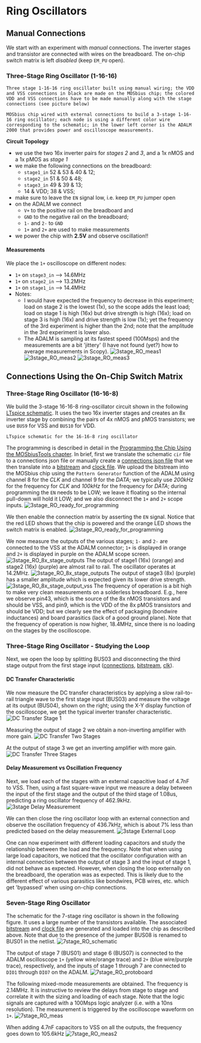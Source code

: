 # Ring Oscillators
## Manual Connections
We start with an experiment with *manual* connections. The inverter stages and transistor are connected with wires on the breadboard. The on-chip switch matrix is left *disabled* (keep `EM_PU` open). 

### Three-Stage Ring Oscillator (1-16-16)

```{figure} img/3stage_RO_1x_schematic_c.png
Three stage 1-16-16 ring oscillator built using manual wiring; the VDD and VSS connections in black are made on the MOSbius chip; the colored VDD and VSS connections have to be made manually along with the stage connections (see picture below)
```

```{figure} img/3stage_RO_manual_setup.jpeg
MOSbius chip wired with external connections to build a 3-stage 1-16-16 ring oscillator; each node is using a different color wire corresponding to the schematic; in the lower left corner is the ADALM 2000 that provides power and oscilloscope measurements.
```


**Circuit Topology**
- we use the two 16x inverter pairs for *stages 2* and *3*, and a 1x nMOS and a 1x pMOS as *stage 1*
- we make the following connections on the breadboard:
    - `stage1_in` 52 & 53 & 40 & 12; 
    - `stage2_in` 51 & 50 & 48; 
    - `stage3_in` 49 & 39 & 13; 
    - 14 & VDD; 38 & VSS; 
- make sure to leave the `EN` signal low, i.e. keep `EM_PU` jumper open
- on the ADALM we connect 
    - `V+` to the positive rail on the breadboard and 
    - `GND` to the negative rail on the breadboard; 
    - `1-` and `2-` to `GND`
    - `1+` and `2+` are used to make measurements
- we power the chip with **2.5V** and observe oscillation!!
#### Measurements
We place the `1+` oscilloscope on different nodes:
- `1+` on `stage3_in` --> 14.6MHz
- `1+` on `stage2_in` --> 13.2MHz
- `1+` on `stage1_in` --> 14.4MHz 
- Notes: 
    - I would have expected the frequency to decrease in this experiment; load on stage 2 is the lowest (1x), so the scope adds the least load; load on stage 1 is high (16x) but drive strength is high (16x); load on stage 3 is high (16x) and drive strength is low (1x); yet the frequency of the 3rd experiment is higher than the 2nd; note that the amplitude in the 3rd experiment is lower also. 
    - The ADALM is sampling at its fastest speed (100Msps) and the measurements are a bit 'jittery' (I have not found (yet?) how to average measurements in Scopy). 
![3stage_RO_meas1](img/3stage_RO_manual_meas1.png)
![3stage_RO_meas2](img/3stage_RO_manual_meas2.png)
![3stage_RO_meas3](img/3stage_RO_manual_meas3.png)

## Connections Using the On-Chip Switch Matrix

### Three-Stage Ring Oscillator (16-16-8)

We build the 3-stage 16-16-8 ring-oscillator circuit shown in the following [LTspice schematic](sim/3stage_RO_16_16_8.zip). It uses the two 16x inverter stages and creates an 8x inverter stage by combining the pairs of 4x nMOS and pMOS transistors; we use `BUS9` for VSS and `BUS10` for VDD.
```{figure} ./img/3stage_RO_8x.png
LTspice schematic for the 16-16-8 ring oscillator
```

The programming is described in detail in the [Programming the Chip Using the MOSbiusTools chapter](../4_sw_support/MOSbiusTools.md). In brief, first we translate the schematic `cir` file to a connections json file or manually create a [connections json file](./img/connections_3stage_RO_8x_vdd_10_vss_9.json) that we then translate into a [bitstream](img/3stage_RO_8x_vdd_10_vss_9.txt) and [clock file](img/3stage_RO_8x_vdd_10_vss_9_clk.txt). We upload the bitstream into the MOSbius chip using the `Pattern Generator` function of the ADALM using channel 8 for the *CLK* and channel 9 for the *DATA*; we typically use *200kHz* for the frequency for *CLK* and *100kHz* for the frequency for *DATA*; during programming the `EN` needs to be LOW; we leave it floating so the internal pull-down will hold it LOW; and we also disconnect the `1+` and `2+` scope inputs. 
![3stage_RO_ready_for_programming](img/3stage_RO_8x_ready_for_programming.jpeg)

We then enable the connection matrix by asserting the `EN` signal. Notice that the red LED shows that the chip is powered and the orange LED shows the switch matrix is enabled.
![3stage_RO_ready_for_programming](img/3stage_RO_8x_in_operation.jpeg)


We now measure the outputs of the various stages; `1-` and `2-` are connected to the VSS at the ADALM connector; `1+` is displayed in orange and `2+` is displayed in purple on the ADALM scope screen. 
![3stage_RO_8x_stage_outputs](img/3stage_RO_8x_stage1o_stage2o.png)
The output of stage1 (16x) (orange) and stage2 (16x) (purple) are almost rail to rail. The oscillator operates at 14.2MHz. 
![3stage_RO_8x_stage_outputs](img/3stage_RO_8x_stage1o_stage3o.png)
The output of stage3 (8x) (purple) has a smaller amplitude which is expected given its lower drive strength. 
![3stage_RO_8x_stage_output_vss](img/3stage_RO_8x_vss_pin43_vdd_pin9.png)
The frequency of operation is a bit high to make very clean measurements on a solderless breadboard. E.g., here we observe pin43, which is the source of the 8x nMOS transistors and should be VSS, and pin9, which is the VDD of the 8x pMOS transistors and should be VDD; but we clearly see the effect of packaging (bondwire inductances) and board parasitics (lack of a good ground plane). Note that the frequency of operation is now higher, 18.4MHz, since there is no loading on the stages by the oscilloscope. 

### Three-Stage Ring Oscillator - Studying the Loop

Next, we open the loop by splitting BUS03 and disconnecting the third stage output from the first stage input ([connections](./img/connections_3stage_RO_8x_vdd_10_vss_9_open_loop.json), [bitstream](./img/3stage_RO_open_loop.txt), [clk](./img/3stage_RO_open_loop_clk.txt)).

#### DC Transfer Characteristic
We now measure the DC transfer characteristics by applying a slow rail-to-rail triangle wave to the first stage input (BUS03) and measure the voltage at its output (BUS04), shown on the right; using the X-Y display function of the oscilloscope, we get the typical inverter transfer characteristic. 
![DC Transfer Stage 1](./img/3stage_RO_8x_vdd_10_vss_9_open_loop_4n7_dc_stage1i_stage1o.png)

Measuring the output of stage 2 we obtain a non-inverting amplifier with more gain. 
![DC Transfer Two Stages](./img/3stage_RO_8x_vdd_10_vss_9_open_loop_4n7_dc_stage1i_stage2o.png)

At the output of stage 3 we get an inverting amplifier with more gain. 
![DC Transfer Three Stages](./img/3stage_RO_8x_vdd_10_vss_9_open_loop_4n7_dc_stage1i_stage3o.png)

#### Delay Measurement vs Oscillation Frequency
Next, we load each of the stages with an external capacitive load of 4.7nF to VSS. Then, using a fast square-wave input we measure a delay between the input of the first stage and the output of the third stage of 1.08us, predicting a ring oscillator frequency of 462.9kHz. 
![3stage Delay Measurement](./img/3stage_RO_8x_vdd_10_vss_9_open_loop_4n7_delay_stage1i_stage3o.png)

We can then close the ring oscillator loop with an external connection and observe the oscillation frequency of 436.7kHz, which is about 7% less than predicted based on the delay measurement. 
![3stage External Loop](./img/3stage_RO_8x_vdd_10_vss_9_ext_loop_4n7_stage1o_stage3o.png)

One can now experiment with different loading capacitors and study the relationship between the load and the frequency. Note that when using large load capacitors, we noticed that the oscillator configuration with an internal connection between the output of stage 3 and the input of stage 1, did not behave as expected. However, when closing the loop externally on the breadboard, the operation was as expected. This is likely due to the different effect of various parasitics like bondwires, PCB wires, etc. which get 'bypassed' when using on-chip connections. 

### Seven-Stage Ring Oscillator

The schematic for the 7-stage ring oscillator is shown in the following figure. It uses a large number of the transistors available. The associated [bitstream](./img/7stage_RO_bitstream.txt) and [clock file](./img/7stage_RO_bitstream_clk.txt) are generated and loaded into the chip as described above. Note that due to the presence of the jumper BUS08 is renamed to BUS01 in the netlist. 
![7stage_RO_schematic](./img/7stage_RO_schematic_v2.png)

The output of stage 7 (BUS01) and stage 6 (BUS07) is connected to the ADALM oscilloscope `1+` (yellow wire/orange trace) and `2+` (blue wire/purple trace), respectively, and the inputs of stage 1 through 7 are connected to `DIO1` through `DIO7` on the ADALM. 
![7stage_RO_protoboard](./img/7stage_RO_protoboard.jpeg)

The following mixed-mode measurements are obtained. The frequency is 2.14MHz. It is instructive to review the delays from stage to stage and correlate it with the sizing and loading of each stage. Note that the logic signals are captured with a 100Msps logic analyzer (i.e. with a 10ns resolution). The measurement is triggered by the oscilloscope waveform on `1+`. 
![7stage_RO_meas](./img/7stage_RO_mixed_signal_meas.png)

When adding 4.7nF capacitors to VSS on all the outputs, the frequency goes down to 105.6kHz 
![7stage_RO_meas2](./img/7stage_RO_mixed_signal_meas_4n7.png)







